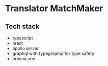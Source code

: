 # Translator MatchMaker

## Tech stack
* typescript
* react
* apollo server
* graphql with typegraphql for type safety
* prisma orm


